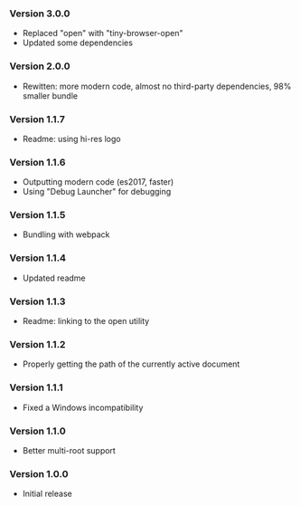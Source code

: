 ### Version 3.0.0
- Replaced "open" with "tiny-browser-open"
- Updated some dependencies

### Version 2.0.0
- Rewitten: more modern code, almost no third-party dependencies, 98% smaller bundle

### Version 1.1.7
- Readme: using hi-res logo

### Version 1.1.6
- Outputting modern code (es2017, faster)
- Using "Debug Launcher" for debugging

### Version 1.1.5
- Bundling with webpack

### Version 1.1.4
- Updated readme

### Version 1.1.3
- Readme: linking to the open utility

### Version 1.1.2
- Properly getting the path of the currently active document

### Version 1.1.1
- Fixed a Windows incompatibility

### Version 1.1.0
- Better multi-root support

### Version 1.0.0
- Initial release
